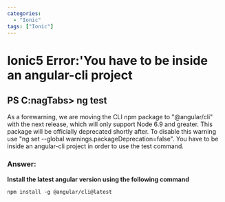 ```yaml
---
categories: 
  - "Ionic"
tags: ["Ionic"]
---
```


# Ionic5 Error:'You have to be inside an angular-cli project

<!--markdownlint-disable MD013 MD029 MD036 MD024 MD033 MD040 MD042 MD001 MD051 MD025 MD052-->

## PS C:nagTabs> ng test

As a forewarning, we are moving the CLI npm package to "@angular/cli" with the next release, which will only support Node 6.9 and greater. This package will be officially deprecated shortly after. To disable this warning use "ng set --global warnings.packageDeprecation=false". You have to be inside an angular-cli project in order to use the test command.
<!-- truncate -->

### **Answer:**

**Install the latest angular version using the following command**

`npm install -g @angular/cli@latest`

